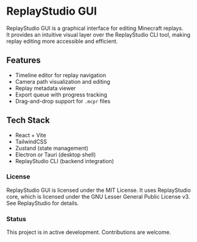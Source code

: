# ReplayStudio GUI

ReplayStudio GUI is a graphical interface for editing Minecraft replays.  
It provides an intuitive visual layer over the ReplayStudio CLI tool, making replay editing more accessible and efficient.

## Features

- Timeline editor for replay navigation
- Camera path visualization and editing
- Replay metadata viewer
- Export queue with progress tracking
- Drag-and-drop support for `.mcpr` files

## Tech Stack

- React + Vite
- TailwindCSS
- Zustand (state management)
- Electron or Tauri (desktop shell)
- ReplayStudio CLI (backend integration)

### License
ReplayStudio GUI is licensed under the MIT License. It uses ReplayStudio core, which is licensed under the GNU Lesser General Public License v3. See ReplayStudio for details.

### Status
This project is in active development. Contributions are welcome.

